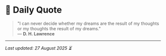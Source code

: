 # 📜 Daily Quote

> "I can never decide whether my dreams are the result of my thoughts or my thoughts the result of my dreams."  
> — **D. H. Lawrence**

---

_Last updated: 27 August 2025 ⏳_
